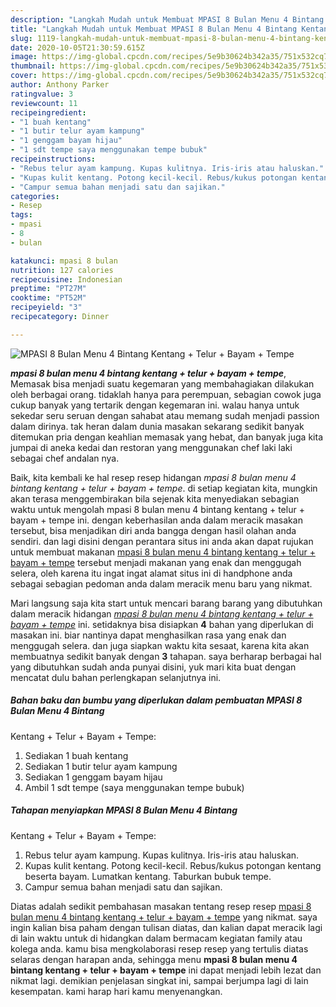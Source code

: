 ```yaml
---
description: "Langkah Mudah untuk Membuat MPASI 8 Bulan Menu 4 Bintang Kentang + Telur + Bayam + Tempe yang praktis"
title: "Langkah Mudah untuk Membuat MPASI 8 Bulan Menu 4 Bintang Kentang + Telur + Bayam + Tempe yang praktis"
slug: 1119-langkah-mudah-untuk-membuat-mpasi-8-bulan-menu-4-bintang-kentang-telur-bayam-tempe-yang-praktis
date: 2020-10-05T21:30:59.615Z
image: https://img-global.cpcdn.com/recipes/5e9b30624b342a35/751x532cq70/mpasi-8-bulan-menu-4-bintang-kentang-telur-bayam-tempe-foto-resep-utama.jpg
thumbnail: https://img-global.cpcdn.com/recipes/5e9b30624b342a35/751x532cq70/mpasi-8-bulan-menu-4-bintang-kentang-telur-bayam-tempe-foto-resep-utama.jpg
cover: https://img-global.cpcdn.com/recipes/5e9b30624b342a35/751x532cq70/mpasi-8-bulan-menu-4-bintang-kentang-telur-bayam-tempe-foto-resep-utama.jpg
author: Anthony Parker
ratingvalue: 3
reviewcount: 11
recipeingredient:
- "1 buah kentang"
- "1 butir telur ayam kampung"
- "1 genggam bayam hijau"
- "1 sdt tempe saya menggunakan tempe bubuk"
recipeinstructions:
- "Rebus telur ayam kampung. Kupas kulitnya. Iris-iris atau haluskan."
- "Kupas kulit kentang. Potong kecil-kecil. Rebus/kukus potongan kentang beserta bayam. Lumatkan kentang. Taburkan bubuk tempe."
- "Campur semua bahan menjadi satu dan sajikan."
categories:
- Resep
tags:
- mpasi
- 8
- bulan

katakunci: mpasi 8 bulan 
nutrition: 127 calories
recipecuisine: Indonesian
preptime: "PT27M"
cooktime: "PT52M"
recipeyield: "3"
recipecategory: Dinner

---
```



![MPASI 8 Bulan Menu 4 Bintang
Kentang + Telur + Bayam + Tempe](https://img-global.cpcdn.com/recipes/5e9b30624b342a35/751x532cq70/mpasi-8-bulan-menu-4-bintang-kentang-telur-bayam-tempe-foto-resep-utama.jpg)

<b><i>mpasi 8 bulan menu 4 bintang
kentang + telur + bayam + tempe</i></b>, Memasak bisa menjadi suatu kegemaran yang membahagiakan dilakukan oleh berbagai orang. tidaklah hanya para perempuan, sebagian cowok juga cukup banyak yang tertarik dengan kegemaran ini. walau hanya untuk sekedar seru seruan dengan sahabat atau memang sudah menjadi passion dalam dirinya. tak heran dalam dunia masakan sekarang sedikit banyak ditemukan pria dengan keahlian memasak yang hebat, dan banyak juga kita jumpai di aneka kedai dan restoran yang menggunakan chef laki laki sebagai chef andalan nya.

Baik, kita kembali ke hal resep resep hidangan <i>mpasi 8 bulan menu 4 bintang
kentang + telur + bayam + tempe</i>. di setiap kegiatan kita, mungkin akan terasa menggembirakan bila sejenak kita menyediakan sebagian waktu untuk mengolah mpasi 8 bulan menu 4 bintang
kentang + telur + bayam + tempe ini. dengan keberhasilan anda dalam meracik masakan tersebut, bisa menjadikan diri anda bangga dengan hasil olahan anda sendiri. dan lagi disini dengan perantara situs ini anda akan dapat rujukan untuk membuat makanan <u>mpasi 8 bulan menu 4 bintang
kentang + telur + bayam + tempe</u> tersebut menjadi makanan yang enak dan menggugah selera, oleh karena itu ingat ingat alamat situs ini di handphone anda sebagai sebagian pedoman anda dalam meracik menu baru yang nikmat.




Mari langsung saja kita start untuk mencari barang barang yang dibutuhkan dalam meracik hidangan <u><i>mpasi 8 bulan menu 4 bintang
kentang + telur + bayam + tempe</i></u> ini. setidaknya bisa disiapkan <b>4</b> bahan yang diperlukan di masakan ini. biar nantinya dapat menghasilkan rasa yang enak dan menggugah selera. dan juga siapkan waktu kita sesaat, karena kita akan membuatnya sedikit banyak dengan <b>3</b> tahapan. saya berharap berbagai hal yang dibutuhkan sudah anda punyai disini, yuk mari kita buat dengan mencatat dulu bahan perlengkapan selanjutnya ini.

<!--inarticleads1-->

##### Bahan baku dan bumbu yang diperlukan dalam pembuatan MPASI 8 Bulan Menu 4 Bintang
Kentang + Telur + Bayam + Tempe:

1. Sediakan 1 buah kentang
1. Sediakan 1 butir telur ayam kampung
1. Sediakan 1 genggam bayam hijau
1. Ambil 1 sdt tempe (saya menggunakan tempe bubuk)




<!--inarticleads2-->

##### Tahapan menyiapkan MPASI 8 Bulan Menu 4 Bintang
Kentang + Telur + Bayam + Tempe:

1. Rebus telur ayam kampung. Kupas kulitnya. Iris-iris atau haluskan.
1. Kupas kulit kentang. Potong kecil-kecil. Rebus/kukus potongan kentang beserta bayam. Lumatkan kentang. Taburkan bubuk tempe.
1. Campur semua bahan menjadi satu dan sajikan.




Diatas adalah sedikit pembahasan masakan tentang resep resep <u>mpasi 8 bulan menu 4 bintang
kentang + telur + bayam + tempe</u> yang nikmat. saya ingin kalian bisa paham dengan tulisan diatas, dan kalian dapat meracik lagi di lain waktu untuk di hidangkan dalam bermacam kegiatan family atau kolega anda. kamu bisa mengkolaborasi resep resep yang tertulis diatas selaras dengan harapan anda, sehingga menu <b>mpasi 8 bulan menu 4 bintang
kentang + telur + bayam + tempe</b> ini dapat menjadi lebih lezat dan nikmat lagi. demikian penjelasan singkat ini, sampai berjumpa lagi di lain kesempatan. kami harap hari kamu menyenangkan.
